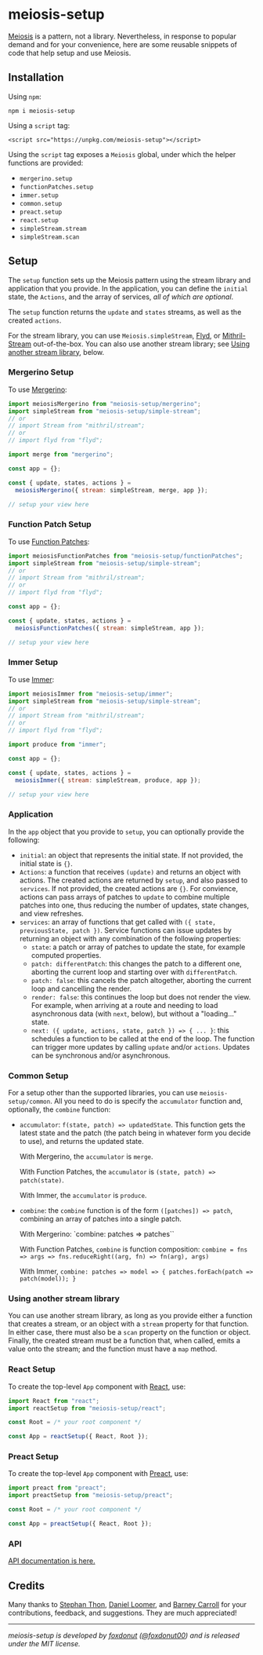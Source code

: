 # meiosis-setup

[Meiosis](https://meiosis.js.org) is a pattern, not a library. Nevertheless, in response to
popular demand and for your convenience, here are some reusable snippets of code that help
setup and use Meiosis.

## Installation

Using `npm`:

```
npm i meiosis-setup
```

Using a `script` tag:

```
<script src="https://unpkg.com/meiosis-setup"></script>
```

Using the `script` tag exposes a `Meiosis` global, under which the helper functions are
provided:

- `mergerino.setup`
- `functionPatches.setup`
- `immer.setup`
- `common.setup`
- `preact.setup`
- `react.setup`
- `simpleStream.stream`
- `simpleStream.scan`

## Setup

The `setup` function sets up the Meiosis pattern using the stream library and application that you
provide. In the application, you can define the `initial` state, the `Actions`, and the array of
services, _all of which are optional_.

The `setup` function returns the `update` and `states` streams, as well as the created `actions`.

For the stream library, you can use `Meiosis.simpleStream`,
[Flyd](https://github.com/paldepind/flyd), or [Mithril-Stream](https://mithril.js.org/stream.html)
out-of-the-box. You can also use another stream library; see
[Using another stream library](#other_stream_library), below.

### Mergerino Setup

To use [Mergerino](https://github.com/fuzetsu/mergerino):

```javascript
import meiosisMergerino from "meiosis-setup/mergerino";
import simpleStream from "meiosis-setup/simple-stream";
// or
// import Stream from "mithril/stream";
// or
// import flyd from "flyd";

import merge from "mergerino";

const app = {};

const { update, states, actions } =
  meiosisMergerino({ stream: simpleStream, merge, app });

// setup your view here
```

### Function Patch Setup

To use
[Function Patches](http://meiosis.js.org/tutorial/04-meiosis-with-function-patches.html):

```javascript
import meiosisFunctionPatches from "meiosis-setup/functionPatches";
import simpleStream from "meiosis-setup/simple-stream";
// or
// import Stream from "mithril/stream";
// or
// import flyd from "flyd";

const app = {};

const { update, states, actions } =
  meiosisFunctionPatches({ stream: simpleStream, app });

// setup your view here
```

### Immer Setup

To use [Immer](https://github.com/immerjs/immer):

```javascript
import meiosisImmer from "meiosis-setup/immer";
import simpleStream from "meiosis-setup/simple-stream";
// or
// import Stream from "mithril/stream";
// or
// import flyd from "flyd";

import produce from "immer";

const app = {};

const { update, states, actions } =
  meiosisImmer({ stream: simpleStream, produce, app });

// setup your view here
```

### Application

In the `app` object that you provide to `setup`, you can optionally provide the following:

- `initial`: an object that represents the initial state. If not provided, the initial state is
`{}`.
- `Actions`: a function that receives `(update)` and returns an object with actions.
The created actions are returned by `setup`, and also passed to `services`.
If not provided, the created actions are `{}`.
For convience, actions can pass arrays of patches to `update` to combine multiple patches into one,
thus reducing the number of updates, state changes, and view refreshes.
- `services`: an array of functions that get called with `({ state, previousState, patch })`.
Service functions can issue updates by returning an object with any combination of the following
properties:
    - `state`: a patch or array of patches to update the state, for example computed properties.
    - `patch: differentPatch`: this changes the patch to a different one, aborting the current loop
      and starting over with `differentPatch`.
    - `patch: false`: this cancels the patch altogether, aborting the current loop and cancelling
      the render.
    - `render: false`: this continues the loop but does not render the view. For example, when
      arriving at a route and needing to load asynchronous data (with `next`, below), but without a
      "loading..." state.
    - `next: ({ update, actions, state, patch }) => { ... }`: this schedules a function to be called
      at the end of the loop. The function can trigger more updates by calling `update` and/or
      `actions`. Updates can be synchronous and/or asynchronous.

### Common Setup

For a setup other than the supported libraries, you can use `meiosis-setup/common`. All you need to
do is specify the `accumulator` function and, optionally, the `combine` function:

- `accumulator`: `f(state, patch) => updatedState`. This function gets the latest state and the
patch (the patch being in whatever form you decide to use), and returns the updated state.

    With Mergerino, the `accumulator` is `merge`.

    With Function Patches, the `accumulator` is `(state, patch) => patch(state)`.

    With Immer, the `accumulator` is `produce`.

- `combine`: the `combine` function is of the form `([patches]) => patch`, combining an array of
patches into a single patch.

    With Mergerino:
    `combine: patches => patches``

    With Function Patches, `combine` is function composition:
    `combine = fns => args => fns.reduceRight((arg, fn) => fn(arg), args)`

    With Immer,
    `combine: patches => model => { patches.forEach(patch => patch(model)); }`

<a name="other_stream_library"></a>
### Using another stream library

You can use another stream library, as long as you provide either a function that creates a stream,
or an object with a `stream` property for that function. In either case, there must also be a `scan`
property on the function or object. Finally, the created stream must be a function that, when
called, emits a value onto the stream; and the function must have a `map` method.

### React Setup

To create the top-level `App` component with [React](https://reactjs.org), use:

```javascript
import React from "react";
import reactSetup from "meiosis-setup/react";

const Root = /* your root component */

const App = reactSetup({ React, Root });
```

### Preact Setup

To create the top-level `App` component with [Preact](https://preactjs.com), use:

```javascript
import preact from "preact";
import preactSetup from "meiosis-setup/preact";

const Root = /* your root component */

const App = preactSetup({ React, Root });
```

### API

[API documentation is here.](api.md)

## Credits

Many thanks to [Stephan Thon](https://github.com/smuemd),
[Daniel Loomer](https://github.com/fuzetsu), and [Barney Carroll](https://github.com/barneycarroll)
for your contributions, feedback, and suggestions. They are much appreciated!

----

_meiosis-setup is developed by [foxdonut](https://github.com/foxdonut)
([@foxdonut00](http://twitter.com/foxdonut00)) and is released under the MIT license._
